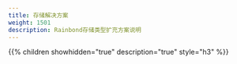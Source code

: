 ```yaml
---
title: 存储解决方案
weight: 1501
description: Rainbond存储类型扩充方案说明
---
```


{{% children showhidden="true" description="true" style="h3"  %}}
